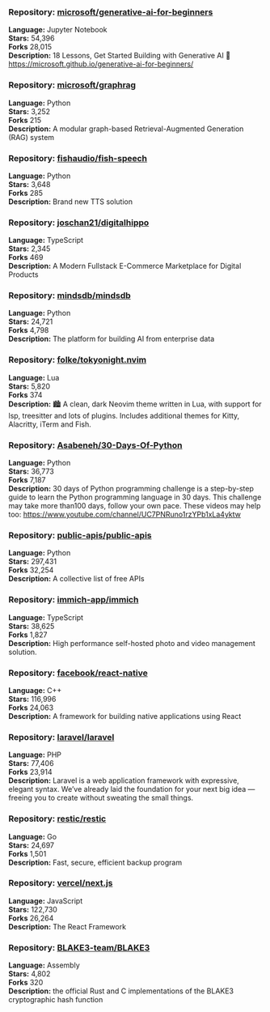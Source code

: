 ### **Repository:** [microsoft/generative-ai-for-beginners](https://github.com/microsoft/generative-ai-for-beginners)  

**Language:** Jupyter Notebook  
**Stars:** 54,396  
**Forks** 28,015  
**Description:** 18 Lessons, Get Started Building with Generative AI 🔗 https://microsoft.github.io/generative-ai-for-beginners/  

### **Repository:** [microsoft/graphrag](https://github.com/microsoft/graphrag)  

**Language:** Python  
**Stars:** 3,252  
**Forks** 215  
**Description:** A modular graph-based Retrieval-Augmented Generation (RAG) system  

### **Repository:** [fishaudio/fish-speech](https://github.com/fishaudio/fish-speech)  

**Language:** Python  
**Stars:** 3,648  
**Forks** 285  
**Description:** Brand new TTS solution  

### **Repository:** [joschan21/digitalhippo](https://github.com/joschan21/digitalhippo)  

**Language:** TypeScript  
**Stars:** 2,345  
**Forks** 469  
**Description:** A Modern Fullstack E-Commerce Marketplace for Digital Products  

### **Repository:** [mindsdb/mindsdb](https://github.com/mindsdb/mindsdb)  

**Language:** Python  
**Stars:** 24,721  
**Forks** 4,798  
**Description:** The platform for building AI from enterprise data  

### **Repository:** [folke/tokyonight.nvim](https://github.com/folke/tokyonight.nvim)  

**Language:** Lua  
**Stars:** 5,820  
**Forks** 374  
**Description:** 🏙 A clean, dark Neovim theme written in Lua, with support for lsp, treesitter and lots of plugins. Includes additional themes for Kitty, Alacritty, iTerm and Fish.  

### **Repository:** [Asabeneh/30-Days-Of-Python](https://github.com/Asabeneh/30-Days-Of-Python)  

**Language:** Python  
**Stars:** 36,773  
**Forks** 7,187  
**Description:** 30 days of Python programming challenge is a step-by-step guide to learn the Python programming language in 30 days. This challenge may take more than100 days, follow your own pace. These videos may help too: https://www.youtube.com/channel/UC7PNRuno1rzYPb1xLa4yktw  

### **Repository:** [public-apis/public-apis](https://github.com/public-apis/public-apis)  

**Language:** Python  
**Stars:** 297,431  
**Forks** 32,254  
**Description:** A collective list of free APIs  

### **Repository:** [immich-app/immich](https://github.com/immich-app/immich)  

**Language:** TypeScript  
**Stars:** 38,625  
**Forks** 1,827  
**Description:** High performance self-hosted photo and video management solution.  

### **Repository:** [facebook/react-native](https://github.com/facebook/react-native)  

**Language:** C++  
**Stars:** 116,996  
**Forks** 24,063  
**Description:** A framework for building native applications using React  

### **Repository:** [laravel/laravel](https://github.com/laravel/laravel)  

**Language:** PHP  
**Stars:** 77,406  
**Forks** 23,914  
**Description:** Laravel is a web application framework with expressive, elegant syntax. We’ve already laid the foundation for your next big idea — freeing you to create without sweating the small things.  

### **Repository:** [restic/restic](https://github.com/restic/restic)  

**Language:** Go  
**Stars:** 24,697  
**Forks** 1,501  
**Description:** Fast, secure, efficient backup program  

### **Repository:** [vercel/next.js](https://github.com/vercel/next.js)  

**Language:** JavaScript  
**Stars:** 122,730  
**Forks** 26,264  
**Description:** The React Framework  

### **Repository:** [BLAKE3-team/BLAKE3](https://github.com/BLAKE3-team/BLAKE3)  

**Language:** Assembly  
**Stars:** 4,802  
**Forks** 320  
**Description:** the official Rust and C implementations of the BLAKE3 cryptographic hash function  

